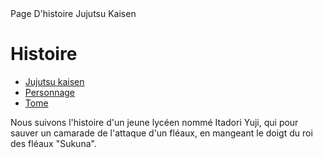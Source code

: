 <!DOCTYPE html>
<html lang="fr">
    <link rel="icon" type="image/png" href="nah,idwin.png">
    <link rel="stylesheet" href="JJK.css">
<head>
<meta charset="utf-8" />
<titre>Page D'histoire Jujutsu Kaisen</titre>
</head>
<body>

<h1>Histoire</h1>
<nav>
    <ul class="menu">
        <li><a href="README.md">Jujutsu kaisen</a></li>
        <li><a href="personnageJJK.html">Personnage</a></li>
        <li><a href="tomeJJK.html">Tome</a></li>
    </ul>
</nav>
<p>Nous suivons l'histoire d'un jeune lyc&eacuteen nomm&eacute Itadori Yuji, qui pour sauver un camarade de l'attaque 
    d'un fl&eacuteaux, en mangeant le doigt du roi des fl&eacuteaux "Sukuna".</p>

</body>
</html>
